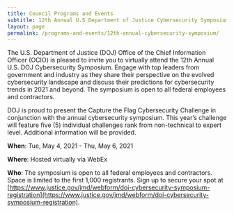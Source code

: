 ```yaml
---
title: Council Programs and Events
subtitle: 12th Annual U.S Department of Justice Cybersecurity Symposium
layout: page  
permalink: /programs-and-events/12th-annual-cybersecurity-symposium/ 
---
```

The U.S. Department of Justice (DOJ) Office of the Chief Information Officer (OCIO) is pleased to invite you to virtually attend the 12th Annual U.S. DOJ Cybersecurity Symposium.  Engage with top leaders from government and industry as they share their perspective on the evolved cybersecurity landscape and discuss their predictions for cybersecurity trends in 2021 and beyond. The symposium is open to all federal employees and contractors.

DOJ is proud to present the Capture the Flag Cybersecurity Challenge in conjunction with the annual cybersecurity symposium.  This year’s challenge will feature five (5) individual challenges rank from non-technical to expert level. Additional information will be provided.  

**When**: Tue, May 4, 2021 - Thu, May 6, 2021

**Where**: Hosted virtually via WebEx

**Who**: The symposium is open to all federal employees and contractors.  Space is limited to the first 1,000 registrants. Sign up to secure your spot at [https://www.justice.gov/jmd/webform/doj-cybersecurity-symposium-registration](https://www.justice.gov/jmd/webform/doj-cybersecurity-symposium-registration).